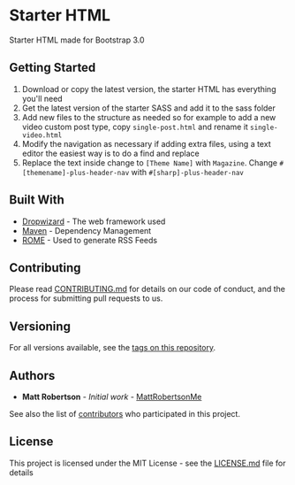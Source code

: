 # Starter HTML

Starter HTML made for Bootstrap 3.0

## Getting Started

1. Download or copy the latest version, the starter HTML has everything you'll need
2. Get the latest version of the starter SASS and add it to the sass folder
3. Add new files to the structure as needed so for example to add a new video custom post type, copy `single-post.html` and rename it `single-video.html`
4. Modify the navigation as necessary if adding extra files, using a text editor the easiest way is to do a find and replace 
5. Replace the text inside change to `[Theme Name]` with `Magazine`. Change `#[themename]-plus-header-nav` with `#[sharp]-plus-header-nav`


## Built With

* [Dropwizard](http://www.dropwizard.io/1.0.2/docs/) - The web framework used
* [Maven](https://maven.apache.org/) - Dependency Management
* [ROME](https://rometools.github.io/rome/) - Used to generate RSS Feeds

## Contributing

Please read [CONTRIBUTING.md](https://github.com/mattrobertsonme) for details on our code of conduct, and the process for submitting pull requests to us.

## Versioning

For all versions available, see the [tags on this repository](https://github.com/mattrobertsonme/starter-html/releases). 

## Authors

* **Matt Robertson** - *Initial work* - [MattRobertsonMe](https://github.com/mattrobertsonme)

See also the list of [contributors](https://github.com/mattrobertsonme/starter-html/contributors) who participated in this project.

## License

This project is licensed under the MIT License - see the [LICENSE.md](LICENSE.md) file for details
